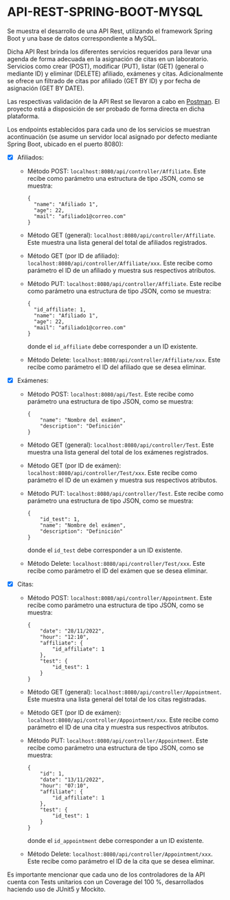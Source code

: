 # API-REST-SPRING-BOOT-MYSQL

Se muestra el desarrollo de una  API Rest, utilizando el framework Spring Boot y una base de datos correspondiente a MySQL.

Dicha API Rest brinda los diferentes servicios requeridos para llevar una agenda de forma adecuada en la asignación de citas en un laboratorio. Servicios como crear (POST), modificar (PUT), listar (GET) (general o mediante ID) y eliminar (DELETE) afiliado, exámenes y citas. Adicionalmente se ofrece un filtrado de citas por afiliado (GET BY ID) y por fecha de asignación (GET BY DATE). 

Las respectivas validación de la API Rest se llevaron a cabo en [Postman](https://www.postman.com/). El proyecto está a disposición de ser probado de forma directa en dicha plataforma.

Los endpoints establecidos para cada uno de los servicios se muestran acontinuación (se asume un servidor local asignado por defecto mediante Spring Boot, ubicado en el puerto 8080):

- [x] Afiliados:

  - Método POST: `localhost:8080/api/controller/Affiliate`. Este recibe como parámetro una estructura de tipo JSON, como se muestra:
    
    ```
    {
      "name": "Afiliado 1",
      "age": 22,
      "mail": "afiliado1@correo.com"
    }
    ```
    
  - Método GET (general): `localhost:8080/api/controller/Affiliate`. Este muestra una lista general del total de afiliados registrados.
  
  - Método GET (por ID de afiliado): `localhost:8080/api/controller/Affiliate/xxx`. Este recibe como parámetro el ID de un afiliado y muestra sus respectivos atributos.
  
  - Método PUT: `localhost:8080/api/controller/Affiliate`. Este recibe como parámetro una estructura de tipo JSON, como se muestra:
    
    ```
    {
      "id_affiliate: 1,
      "name": "Afiliado 1",
      "age": 22,
      "mail": "afiliado1@correo.com"
    }
    ```
    donde el `id_affiliate` debe corresponder a un ID existente.
    
  - Método Delete: `localhost:8080/api/controller/Affiliate/xxx`. Este recibe como parámetro el ID del afiliado que se desea eliminar.
  
- [x] Exámenes:

  - Método POST: `localhost:8080/api/Test`. Este recibe como parámetro una estructura de tipo JSON, como se muestra:
    
    ```
    {
        "name": "Nombre del exámen",
        "description": "Definición"
    }
    ```
    
  - Método GET (general): `localhost:8080/api/controller/Test`. Este muestra una lista general del total de los exámenes registrados.
  
  - Método GET (por ID de exámen): `localhost:8080/api/controller/Test/xxx`. Este recibe como parámetro el ID de un exámen y muestra sus respectivos atributos.
  
  - Método PUT: `localhost:8080/api/controller/Test`. Este recibe como parámetro una estructura de tipo JSON, como se muestra:
    
    ```
    {
        "id_test": 1,
        "name": "Nombre del exámen",
        "description": "Definición"
    }
    ```
    donde el `id_test` debe corresponder a un ID existente.
    
  - Método Delete: `localhost:8080/api/controller/Test/xxx`. Este recibe como parámetro el ID del exámen que se desea eliminar.
  
- [x] Citas:
  
  - Método POST: `localhost:8080/api/controller/Appointment`. Este recibe como parámetro una estructura de tipo JSON, como se muestra:
    
    ```
    {
        "date": "28/11/2022",
        "hour": "12:10",
        "affiliate": {
            "id_affiliate": 1
        },
        "test": {
            "id_test": 1
        }
    }
    ```
    
  - Método GET (general): `localhost:8080/api/controller/Appointment`. Este muestra una lista general del total de los citas registradas.
  
  - Método GET (por ID de exámen): `localhost:8080/api/controller/Appointment/xxx`. Este recibe como parámetro el ID de una cita y muestra sus respectivos atributos.
  
  - Método PUT: `localhost:8080/api/controller/Appointment`. Este recibe como parámetro una estructura de tipo JSON, como se muestra:
    
    ```
    {
        "id": 1,
        "date": "13/11/2022",
        "hour": "07:10",
        "affiliate": {
            "id_affiliate": 1
        },
        "test": {
            "id_test": 1
        }
    }
    ```
    donde el `id_appointment` debe corresponder a un ID existente.
    
  - Método Delete: `localhost:8080/api/controller/Appointment/xxx`. Este recibe como parámetro el ID de la cita que se desea eliminar.
  
Es importante mencionar que cada uno de los controladores de la API cuenta con Tests unitarios con un Coverage del 100 %, desarrollados haciendo uso de JUnit5 y Mockito.
 
